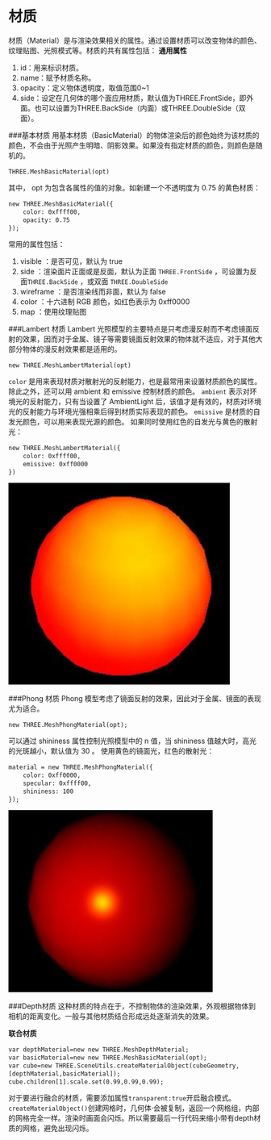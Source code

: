 材质
===
材质（Material）是与渲染效果相关的属性。通过设置材质可以改变物体的颜色、纹理贴图、光照模式等。材质的共有属性包括：
**通用属性**
1. id：用来标识材质。
2. name：赋予材质名称。
3. opacity：定义物体透明度，取值范围0~1
4. side：设定在几何体的哪个面应用材质，默认值为THREE.FrontSide，即外面。也可以设置为THREE.BackSide（内面）或THREE.DoubleSide（双面）。

###基本材质
用基本材质（BasicMaterial）的物体渲染后的颜色始终为该材质的颜色，不会由于光照产生明暗、阴影效果。如果没有指定材质的颜色，则颜色是随机的。

    THREE.MeshBasicMaterial(opt)
其中， opt 为包含各属性的值的对象。如新建一个不透明度为 0.75 的黄色材质：

    new THREE.MeshBasicMaterial({
        color: 0xffff00,
        opacity: 0.75
    });
常用的属性包括：
1. visible ：是否可见，默认为 true
2. side ：渲染面片正面或是反面，默认为正面 `THREE.FrontSide` ，可设置为反面`THREE.BackSide` ，或双面 `THREE.DoubleSide`
3. wireframe ：是否渲染线而非面，默认为 false
4. color ：十六进制 RGB 颜色，如红色表示为 0xff0000
5. map ：使用纹理贴图

###Lambert 材质
Lambert 光照模型的主要特点是只考虑漫反射而不考虑镜面反射的效果，因而对于金属、镜子等需要镜面反射效果的物体就不适应，对于其他大部分物体的漫反射效果都是适用的。

    new THREE.MeshLambertMaterial(opt)
`color` 是用来表现材质对散射光的反射能力，也是最常用来设置材质颜色的属性。除此之外，还可以用 ambient 和 emissive 控制材质的颜色。
`ambient` 表示对环境光的反射能力，只有当设置了 AmbientLight 后，该值才是有效的，材质对环境光的反射能力与环境光强相乘后得到材质实际表现的颜色。
`emissive` 是材质的自发光颜色，可以用来表现光源的颜色。
如果同时使用红色的自发光与黄色的散射光：

    new THREE.MeshLambertMaterial({
        color: 0xffff00,
        emissive: 0xff0000
    })
![](./相关文件/4.1.png)

###Phong 材质
Phong 模型考虑了镜面反射的效果，因此对于金属、镜面的表现尤为适合。

    new THREE.MeshPhongMaterial(opt);
可以通过 shininess 属性控制光照模型中的 n 值，当 shininess 值越大时，高光的光斑越小，默认值为 30 。
使用黄色的镜面光，红色的散射光：

    material = new THREE.MeshPhongMaterial({
        color: 0xff0000,
        specular: 0xffff00,
        shininess: 100
    });
![](./相关文件/4.2.png)

###Depth材质
这种材质的特点在于，不控制物体的渲染效果，外观根据物体到相机的距离变化。一般与其他材质结合形成远处逐渐消失的效果。

**联合材质**

    var depthMaterial=new new THREE.MeshDepthMaterial;
    var basicMaterial=new new THREE.MeshBasicMaterial(opt);
    var cube=new THREE.SceneUtils.createMaterialObject(cubeGeometry,[depthMaterial,basicMaterial]);
    cube.children[1].scale.set(0.99,0.99,0.99);
对于要进行融合的材质，需要添加属性`transparent:true`开启融合模式。
`createMaterialObject()`创建网格时，几何体·会被复制，返回一个网格组，内部的网格完全一样。渲染时画面会闪烁。所以需要最后一行代码来缩小带有depth材质的网格，避免出现闪烁。
